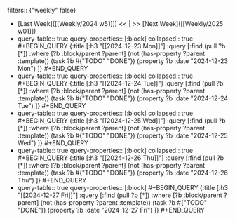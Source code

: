 filters:: {"weekly" false}

- [Last Week]([[Weekly/2024 w51]]) << | >> [Next Week]([[Weekly/2025 w01]])
- query-table:: true
  query-properties:: [:block]
  collapsed:: true
  #+BEGIN_QUERY
  {:title [:h3 "[[2024-12-23 Mon]]"]
  :query [:find (pull ?b [*])
       :where
       [?b :block/parent ?parent]
       (not (has-property ?parent :template))
       (task ?b #{"TODO" "DONE"})
       (property ?b :date "2024-12-23 Mon")
  ]}
  #+END_QUERY
- query-table:: true
  query-properties:: [:block]
  collapsed:: true
  #+BEGIN_QUERY
  {:title [:h3 "[[2024-12-24 Tue]]"]
  :query [:find (pull ?b [*])
       :where
       [?b :block/parent ?parent]
       (not (has-property ?parent :template))
       (task ?b #{"TODO" "DONE"})
       (property ?b :date "2024-12-24 Tue")
  ]}
  #+END_QUERY
- query-table:: true
  query-properties:: [:block]
  collapsed:: true
  #+BEGIN_QUERY
  {:title [:h3 "[[2024-12-25 Wed]]"]
  :query [:find (pull ?b [*])
       :where
       [?b :block/parent ?parent]
       (not (has-property ?parent :template))
       (task ?b #{"TODO" "DONE"})
       (property ?b :date "2024-12-25 Wed")
  ]}
  #+END_QUERY
- query-table:: true
  query-properties:: [:block]
  collapsed:: true
  #+BEGIN_QUERY
  {:title [:h3 "[[2024-12-26 Thu]]"]
  :query [:find (pull ?b [*])
       :where
       [?b :block/parent ?parent]
       (not (has-property ?parent :template))
       (task ?b #{"TODO" "DONE"})
       (property ?b :date "2024-12-26 Thu")
  ]}
  #+END_QUERY
- query-table:: true
  query-properties:: [:block]
  #+BEGIN_QUERY
  {:title [:h3 "[[2024-12-27 Fri]]"]
  :query [:find (pull ?b [*])
       :where
       [?b :block/parent ?parent]
       (not (has-property ?parent :template))
       (task ?b #{"TODO" "DONE"})
       (property ?b :date "2024-12-27 Fri")
  ]}
  #+END_QUERY